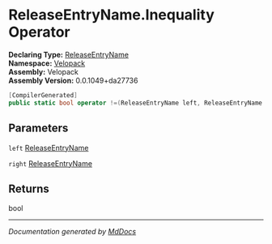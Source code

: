 ﻿<!--  
  <auto-generated>   
    The contents of this file were generated by a tool.  
    Changes to this file may be list if the file is regenerated  
  </auto-generated>   
-->

# ReleaseEntryName.Inequality Operator

**Declaring Type:** [ReleaseEntryName](../index.md)  
**Namespace:** [Velopack](../../index.md)  
**Assembly:** Velopack  
**Assembly Version:** 0.0.1049+da27736

```csharp
[CompilerGenerated]
public static bool operator !=(ReleaseEntryName left, ReleaseEntryName right);
```

## Parameters

`left`  [ReleaseEntryName](../index.md)

`right`  [ReleaseEntryName](../index.md)

## Returns

bool

___

*Documentation generated by [MdDocs](https://github.com/ap0llo/mddocs)*

